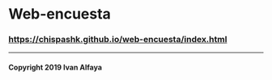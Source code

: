 # Web-encuesta
### https://chispashk.github.io/web-encuesta/index.html
--- 
#### Copyright 2019 Ivan Alfaya

